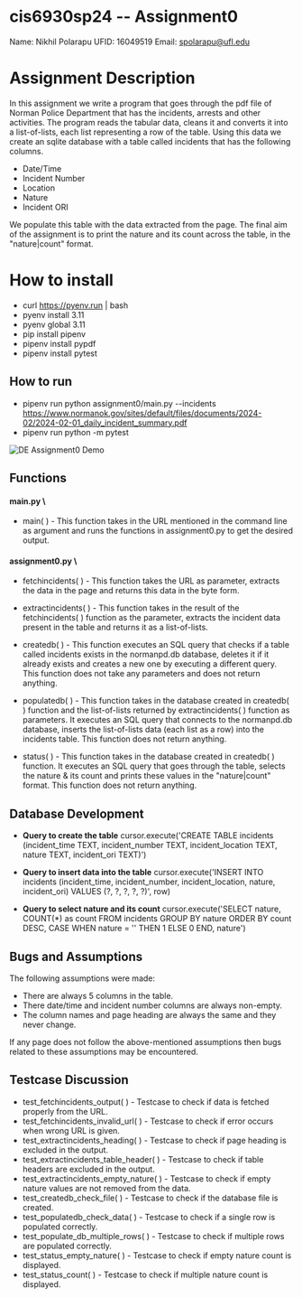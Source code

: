 # cis6930sp24 -- Assignment0

Name: Nikhil Polarapu
UFID: 16049519
Email: spolarapu@ufl.edu

# Assignment Description

In this assignment we write a program that goes through the pdf file of Norman Police Department that has the incidents, arrests and other activities. The program reads the tabular data, cleans it and converts it into a list-of-lists, each list representing a row of the table. Using this data we create an sqlite database with a table called incidents that has the following columns.

- Date/Time
- Incident Number
- Location
- Nature
- Incident ORI

We populate this table with the data extracted from the page. The final aim of the assignment is to print the nature and its count across the table, in the "nature|count" format.

# How to install

- curl https://pyenv.run | bash
- pyenv install 3.11
- pyenv global 3.11
- pip install pipenv
- pipenv install pypdf
- pipenv install pytest

## How to run

- pipenv run python assignment0/main.py --incidents https://www.normanok.gov/sites/default/files/documents/2024-02/2024-02-01_daily_incident_summary.pdf
- pipenv run python -m pytest

![DE Assignment0 Demo](/DE%20Assignment0%20Demo.gif)


## Functions

#### main.py \

- main( ) - This function takes in the URL mentioned in the command line as argument and runs the functions in assignment0.py to get the desired output. 

#### assignment0.py \

- fetchincidents( ) - This function takes the URL as parameter, extracts the data in the page and returns this data in the byte form.

- extractincidents( ) - This function takes in the result of the fetchincidents( ) function as the parameter, extracts the incident data present in the table and returns it as a list-of-lists.

- createdb( ) - This function executes an SQL query that checks if a table called incidents exists in the normanpd.db database, deletes it if it already exists and creates a new one by executing a different query. This function does not take any parameters and does not return anything.

- populatedb( ) - This function takes in the database created in createdb( ) function and the list-of-lists returned by extractincidents( ) function as parameters. It executes an SQL query that connects to the normanpd.db database, inserts the list-of-lists data (each list as a row) into the incidents table. This function does not return anything.

- status( ) - This function takes in the database created in createdb( ) function. It executes an SQL query that goes through the table, selects the nature & its count and prints these values in the "nature|count" format. This function does not return anything.

## Database Development

- **Query to create the table**
  cursor.execute('CREATE TABLE  incidents (incident_time TEXT, incident_number TEXT, incident_location TEXT, nature TEXT, incident_ori TEXT)')

- **Query to insert data into the table**
  cursor.execute('INSERT INTO incidents (incident_time, incident_number, incident_location, nature, incident_ori) VALUES (?, ?, ?, ?, ?)', row)

- **Query to select nature and its count**
  cursor.execute('SELECT nature, COUNT(*) as count FROM incidents GROUP BY nature ORDER BY count DESC, CASE WHEN nature = '' THEN 1 ELSE 0 END, nature')

## Bugs and Assumptions

The following assumptions were made:
  
- There are always 5 columns in the table.
- There date/time and incident number columns are always non-empty.
- The column names and page heading are always the same and they never change.

If any page does not follow the above-mentioned assumptions then bugs related to these assumptions may be encountered.

## Testcase Discussion

- test_fetchincidents_output( ) - Testcase to check if data is fetched properly from the URL.
- test_fetchincidents_invalid_url( ) - Testcase to check if error occurs when wrong URL is given.
- test_extractincidents_heading( ) - Testcase to check if page heading is excluded in the output.
- test_extractincidents_table_header( ) - Testcase to check if table headers are excluded in the output.
- test_extractincidents_empty_nature( ) - Testcase to check if empty nature values are not removed from the data.
- test_createdb_check_file( ) - Testcase to check if the database file is created.
- test_populatedb_check_data( ) - Testcase to check if a single row is populated correctly.
- test_populate_db_multiple_rows( ) - Testcase to check if multiple rows are populated correctly.
- test_status_empty_nature( ) - Testcase to check if empty nature count is displayed.
- test_status_count( ) - Testcase to check if multiple nature count is displayed.
